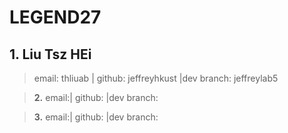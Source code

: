 # LEGEND27



## **1. Liu Tsz HEi** 
> email: thliuab | github: jeffreyhkust |dev branch: jeffreylab5
>


> **2.** 
> email:| github: |dev branch:
>

> **3.** 
> email:| github: |dev branch:
>
